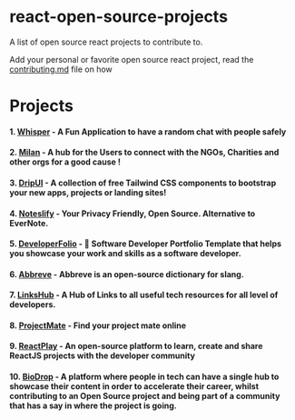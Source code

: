 # react-open-source-projects

A list of open source react projects to contribute to.

Add your personal or favorite open source react project, read the [contributing.md](https://github.com/Dun-sin/react-open-source-projects/blob/main/CONTRIBUTING.md) file on how

# Projects

#### 1. [Whisper](https://github.com/Dun-sin/Whisper) - A Fun Application to have a random chat with people safely

#### 2. [Milan](https://github.com/IAmTamal/Milan) - A hub for the Users to connect with the NGOs, Charities and other orgs for a good cause !

#### 3. [DripUI](https://github.com/khazifire/DripUI) - A collection of free Tailwind CSS components to bootstrap your new apps, projects or landing sites!

#### 4. [Noteslify](https://github.com/dvstechlabs/Noteslify) - Your Privacy Friendly, Open Source. Alternative to EverNote.

#### 5. [DeveloperFolio](https://github.com/saadpasta/developerFolio) - 🚀 Software Developer Portfolio Template that helps you showcase your work and skills as a software developer.

#### 6. [Abbreve](https://github.com/Njong392/Abbreve) - Abbreve is an open-source dictionary for slang.

#### 7. [LinksHub](https://github.com/rupali-codes/LinksHub) - A Hub of Links to all useful tech resources for all level of developers.

#### 8. [ProjectMate](https://github.com/rohitdasu/projectmate) - Find your project mate online

#### 9. [ReactPlay](https://github.com/reactplay/react-play) - An open-source platform to learn, create and share ReactJS projects with the developer community
#### 10. [BioDrop](https://github.com/EddieHubCommunity/BioDrop) - A platform where people in tech can have a single hub to showcase their content in order to accelerate their career, whilst contributing to an Open Source project and being part of a community that has a say in where the project is going.
